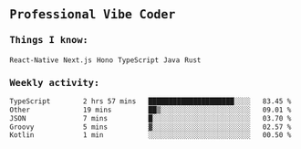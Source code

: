 <samp>
    <h2>Professional Vibe Coder</h2>
    <h3>Things I know: </h3>
    <code>React-Native</code> <code>Next.js</code> <code>Hono</code> <code>TypeScript</code> <code>Java</code> <code>Rust</code>
    <h3>Weekly activity:</h3>
<!--START_SECTION:waka-->

```txt
TypeScript        2 hrs 57 mins   █████████████████████░░░░   83.45 %
Other             19 mins         ██▒░░░░░░░░░░░░░░░░░░░░░░   09.01 %
JSON              7 mins          █░░░░░░░░░░░░░░░░░░░░░░░░   03.70 %
Groovy            5 mins          ▓░░░░░░░░░░░░░░░░░░░░░░░░   02.57 %
Kotlin            1 min           ░░░░░░░░░░░░░░░░░░░░░░░░░   00.50 %
```

<!--END_SECTION:waka-->
</samp>

